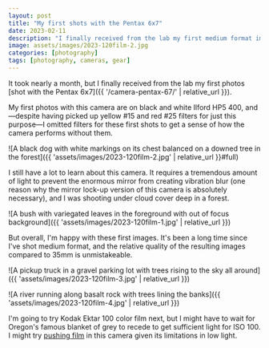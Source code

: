 ```yaml
---
layout: post
title: "My first shots with the Pentax 6𝗑7"
date: 2023-02-11
description: "I finally received from the lab my first medium format images from my Pentax 6𝗑7"
image: assets/images/2023-120film-2.jpg
categories: [photography]
tags: [photography, cameras, gear]
---
```


It took nearly a month, but I finally received from the lab my first photos [shot with the Pentax 6𝗑7]({{ '/camera-pentax-67/' | relative_url }}).

My first photos with this camera are on black and white Ilford HP5 400, and—despite having picked up yellow #15 and red #25 filters for just this purpose—I omitted filters for these first shots to get a sense of how the camera performs without them.

![A black dog with white markings on its chest balanced on a downed tree in the forest]({{ 'assets/images/2023-120film-2.jpg' | relative_url }}#full)

I still have a lot to learn about this camera. It requires a tremendous amount of light to prevent the enormous mirror from creating vibration blur (one reason why the mirror lock-up version of this camera is absolutely necessary), and I was shooting under cloud cover deep in a forest.

![A bush with variegated leaves in the foreground with out of focus background]({{ 'assets/images/2023-120film-1.jpg' | relative_url }})

But overall, I'm happy with these first images. It's been a long time since I've shot medium format, and the relative quality of the resulting images compared to 35mm is unmistakeable.

![A pickup truck in a gravel parking lot with trees rising to the sky all around]({{ 'assets/images/2023-120film-3.jpg' | relative_url }})

![A river running along basalt rock with trees lining the banks]({{ 'assets/images/2023-120film-4.jpg' | relative_url }})

I'm going to try Kodak Ektar 100 color film next, but I might have to wait for Oregon's famous blanket of grey to recede to get sufficient light for ISO 100. I might try [pushing film](https://thedarkroom.com/pushing-and-pulling-film/) in this camera given its limitations in low light.

